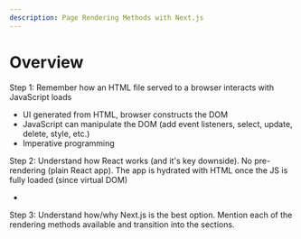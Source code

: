 ```yaml
---
description: Page Rendering Methods with Next.js
---
```


# Overview

Step 1: Remember how an HTML file served to a browser interacts with JavaScript loads

* UI generated from HTML, browser constructs the DOM
* JavaScript can manipulate the DOM (add event listeners, select, update, delete, style, etc.)
* Imperative programming&#x20;

Step 2: Understand how React works (and it's key downside). No pre-rendering (plain React app). The app is hydrated with HTML once the JS is fully loaded (since virtual DOM)

*

Step 3: Understand how/why Next.js is the best option. Mention each of the rendering methods available and transition into the sections.&#x20;
